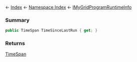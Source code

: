 ← [Index](Api-Index) ← [Namespace Index](Namespace-Index) ← [IMyGridProgramRuntimeInfo](Sandbox.ModAPI.Ingame.IMyGridProgramRuntimeInfo)

### Summary

```csharp
public TimeSpan TimeSinceLastRun { get; }
```

### Returns

[TimeSpan](https://docs.microsoft.com/en-us/dotnet/api/System.TimeSpan?view=netframework-4.6)

